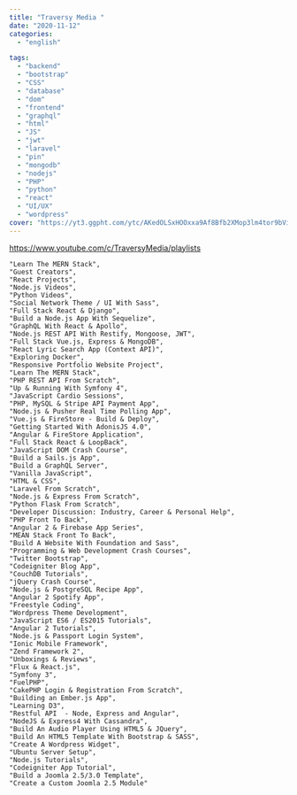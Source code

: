 ```yaml
---
title: "Traversy Media "
date: "2020-11-12"
categories:
  - "english"

tags:
  - "backend"
  - "bootstrap"
  - "CSS"
  - "database"
  - "dom"
  - "frontend"
  - "graphql"
  - "html"
  - "JS"
  - "jwt"
  - "laravel"
  - "pin"
  - "mongodb"
  - "nodejs"
  - "PHP"
  - "python"
  - "react"
  - "UI/UX"
  - "wordpress"
cover: "https://yt3.ggpht.com/ytc/AKedOLSxHOOxxa9Af8Bfb2XMop3lm4tor9bViWiC-d5aaw=s88-c-k-c0x00ffffff-no-rj"
---
```


https://www.youtube.com/c/TraversyMedia/playlists


    "Learn The MERN Stack",
    "Guest Creators",
    "React Projects",
    "Node.js Videos",
    "Python Videos",
    "Social Network Theme / UI With Sass",
    "Full Stack React & Django",
    "Build a Node.js App With Sequelize",
    "GraphQL With React & Apollo",
    "Node.js REST API With Restify, Mongoose, JWT",
    "Full Stack Vue.js, Express & MongoDB",
    "React Lyric Search App (Context API)",
    "Exploring Docker",
    "Responsive Portfolio Website Project",
    "Learn The MERN Stack",
    "PHP REST API From Scratch",
    "Up & Running With Symfony 4",
    "JavaScript Cardio Sessions",
    "PHP, MySQL & Stripe API Payment App",
    "Node.js & Pusher Real Time Polling App",
    "Vue.js & FireStore - Build & Deploy",
    "Getting Started With AdonisJS 4.0",
    "Angular & FireStore Application",
    "Full Stack React & LoopBack",
    "JavaScript DOM Crash Course",
    "Build a Sails.js App",
    "Build a GraphQL Server",
    "Vanilla JavaScript",
    "HTML & CSS",
    "Laravel From Scratch",
    "Node.js & Express From Scratch",
    "Python Flask From Scratch",
    "Developer Discussion: Industry, Career & Personal Help",
    "PHP Front To Back",
    "Angular 2 & Firebase App Series",
    "MEAN Stack Front To Back",
    "Build A Website With Foundation and Sass",
    "Programming & Web Development Crash Courses",
    "Twitter Bootstrap",
    "Codeigniter Blog App",
    "CouchDB Tutorials",
    "jQuery Crash Course",
    "Node.js & PostgreSQL Recipe App",
    "Angular 2 Spotify App",
    "Freestyle Coding",
    "Wordpress Theme Development",
    "JavaScript ES6 / ES2015 Tutorials",
    "Angular 2 Tutorials",
    "Node.js & Passport Login System",
    "Ionic Mobile Framework",
    "Zend Framework 2",
    "Unboxings & Reviews",
    "Flux & React.js",
    "Symfony 3",
    "FuelPHP",
    "CakePHP Login & Registration From Scratch",
    "Building an Ember.js App",
    "Learning D3",
    "Restful API  - Node, Express and Angular",
    "NodeJS & Express4 With Cassandra",
    "Build An Audio Player Using HTML5 & JQuery",
    "Build An HTML5 Template With Bootstrap & SASS",
    "Create A Wordpress Widget",
    "Ubuntu Server Setup",
    "Node.js Tutorials",
    "Codeigniter App Tutorial",
    "Build a Joomla 2.5/3.0 Template",
    "Create a Custom Joomla 2.5 Module"